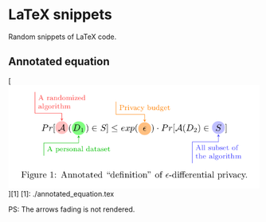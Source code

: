 # LaTeX snippets

Random snippets of LaTeX code.

## Annotated equation

[![Equation annotated using Tikz](./annotated_equation.png)][1]
[1]: ./annotated_equation.tex

PS: The arrows fading is not rendered.
